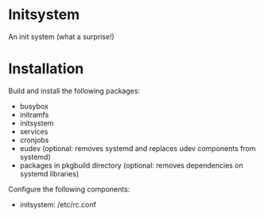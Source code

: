 Initsystem
==========

An init system (what a surprise!)

Installation
============

Build and install the following packages:

- busybox
- initramfs
- initsystem
- services
- cronjobs
- eudev (optional: removes systemd and replaces udev components from systemd)
- packages in pkgbuild directory (optional: removes dependencies on systemd libraries)

Configure the following components:

- initsystem: /etc/rc.conf
